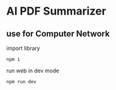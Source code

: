 # AI PDF Summarizer
## use for Computer Network

import library
```
npm i
```


run web in dev mode
```
npm run dev
```